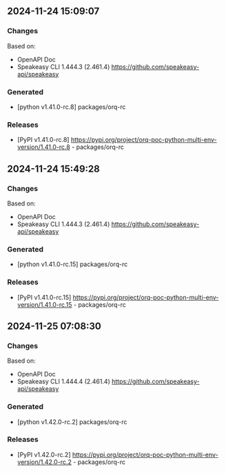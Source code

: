 

## 2024-11-24 15:09:07
### Changes
Based on:
- OpenAPI Doc  
- Speakeasy CLI 1.444.3 (2.461.4) https://github.com/speakeasy-api/speakeasy
### Generated
- [python v1.41.0-rc.8] packages/orq-rc
### Releases
- [PyPI v1.41.0-rc.8] https://pypi.org/project/orq-poc-python-multi-env-version/1.41.0-rc.8 - packages/orq-rc

## 2024-11-24 15:49:28
### Changes
Based on:
- OpenAPI Doc  
- Speakeasy CLI 1.444.3 (2.461.4) https://github.com/speakeasy-api/speakeasy
### Generated
- [python v1.41.0-rc.15] packages/orq-rc
### Releases
- [PyPI v1.41.0-rc.15] https://pypi.org/project/orq-poc-python-multi-env-version/1.41.0-rc.15 - packages/orq-rc

## 2024-11-25 07:08:30
### Changes
Based on:
- OpenAPI Doc  
- Speakeasy CLI 1.444.4 (2.461.4) https://github.com/speakeasy-api/speakeasy
### Generated
- [python v1.42.0-rc.2] packages/orq-rc
### Releases
- [PyPI v1.42.0-rc.2] https://pypi.org/project/orq-poc-python-multi-env-version/1.42.0-rc.2 - packages/orq-rc